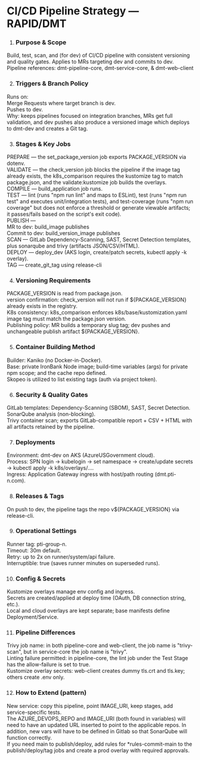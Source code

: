 # CI/CD Pipeline Strategy — RAPID/DMT #

1. ### Purpose & Scope<BR> 
Build, test, scan, and (for dev) of CI/CD pipeline with consistent versioning and quality gates. Applies to MRs targeting dev and commits to dev. <BR>
Pipeline references:  dmt-pipeline-core, dmt-service-core, & dmt-web-client <BR>

2. ### Triggers & Branch Policy<BR> 
Runs on: <BR> 
Merge Requests where target branch is dev.<BR> 
Pushes to dev.<BR> 
Why: keeps pipelines focused on integration branches, MRs get full validation, and dev pushes also produce a versioned image which deploys to dmt-dev and creates a Git tag. <BR> 

3. ### Stages & Key Jobs<BR>
PREPARE — the set_package_version job exports PACKAGE_VERSION via dotenv.<BR>
VALIDATE — the check_version job blocks the pipeline if the image tag already exists, the k8s_comparison requires the kustomize tag to match package.json, and the validate:kustomize job builds the overlays.<BR>
COMPILE — build_application job runs.<BR>
TEST — lint (runs "npm run lint" and maps to ESLint), test (runs "npm run test" and executes unit/integration tests), and test-coverage (runs "npm run coverage" but does not enforce a threshold or generate viewable artifacts; it passes/fails based on the script's exit code).<BR>
PUBLISH —<BR>
MR to dev: build_image publishes<BR>
Commit to dev: build_version_image publishes<BR>
SCAN — GitLab Dependency-Scanning, SAST, Secret Detection templates, plus sonarqube and trivy (artifacts JSON/CSV/HTML).<BR>
DEPLOY — deploy_dev (AKS login, create/patch secrets, kubectl apply -k overlay).<BR>
TAG — create_git_tag using release-cli <BR>

4. ### Versioning Requirements<BR>
PACKAGE_VERSION is read from package.json.<BR>
version confirmation: check_version will not run if ${PACKAGE_VERSION} already exists in the registry.<BR>
K8s consistency: k8s_comparison enforces k8s/base/kustomization.yaml image tag must match the package.json version.<BR>
Publishing policy: MR builds a temporary slug tag; dev pushes and unchangeable publish artifact ${PACKAGE_VERSION}. <BR>

5. ### Container Building Method<BR>
Builder: Kaniko (no Docker-in-Docker).<BR>
Base: private IronBank Node image; build-time variables (args) for private npm scope; and the cache repo defined.<BR>
Skopeo is utilized to list existing tags (auth via project token). <BR>

6. ### Security & Quality Gates<BR>
GitLab templates: Dependency-Scanning (SBOM), SAST, Secret Detection.<BR>
SonarQube analysis (non-blocking).<BR>
Trivy container scan; exports GitLab-compatible report + CSV + HTML with all artifacts retained by the pipeline. <BR>

7. ### Deployments<BR>
Environment: dmt-dev on AKS (AzureUSGovernment cloud).<BR>
Process: SPN login -> kubelogin -> set namespace -> create/update secrets -> kubectl apply -k k8s/overlays/....<BR>
Ingress: Application Gateway ingress with host/path routing (dmt.pti-n.com). <BR>

8. ### Releases & Tags<BR>
On push to dev, the pipeline tags the repo v${PACKAGE_VERSION} via release-cli.<BR>

9. ### Operational Settings<BR>
Runner tag: pti-group-n.<BR>
Timeout: 30m default.<BR>
Retry: up to 2x on runner/system/api failure.<BR>
Interruptible: true (saves runner minutes on superseded runs). <BR>

10. ### Config & Secrets<BR>
Kustomize overlays manage env config and ingress.<BR>
Secrets are created/applied at deploy time (OAuth, DB connection string, etc.).<BR>
Local and cloud overlays are kept separate; base manifests define Deployment/Service. <BR>

11. ### Pipeline Differences<BR>
Trivy job name:  in both pipeline-core and web-client, the job name is "trivy-scan", but in service-core the job name is "trivy".<BR>
Linting failure permitted:  in pipeline-core, the lint job under the Test Stage has the allow-failure is set to true.<BR>
Kustomize overlay secrets: web-client creates dummy tls.crt and tls.key; others create .env only.<BR>

12. ### How to Extend (pattern)<BR>
New service: copy this pipeline, point IMAGE_URI, keep stages, add service-specific tests.<BR>
The AZURE_DEVOPS_REPO and IMAGE_URI (both found in variables) will need to have an updated URL inserted to point to the applicable repos.  In addition, new vars will have to be defined in Gitlab so that SonarQube will function correctly.<BR>
If you need main to publish/deploy, add rules for *rules-commit-main to the publish/deploy/tag jobs and create a prod overlay with required approvals.<BR>
